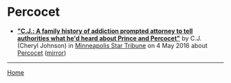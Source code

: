 # Percocet

 - [**"C.J.: A family history of addiction prompted attorney to tell authorities what he'd heard about Prince and Percocet"**](http://www.startribune.com/c-j-a-family-history-of-addiction-prompted-attorney-to-tell-authorities-what-he-d-heard-about-prince-and-percocet/378196251/) by C.J. (Cheryl Johnson) in [Minneapolis Star Tribune](http://www.startribune.com/) on 4 May 2016 about [Percocet](../../topics/percocet/index.md) ([mirror](https://web.archive.org/web/*/http://www.startribune.com/c-j-a-family-history-of-addiction-prompted-attorney-to-tell-authorities-what-he-d-heard-about-prince-and-percocet/378196251/))

----

[Home](../)
